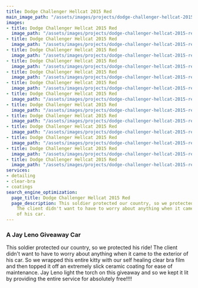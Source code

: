 ```yaml
---
title: Dodge Challenger Hellcat 2015 Red
main_image_path: "/assets/images/projects/dodge-challenger-hellcat-2015-red-jay-leno-giveaway-car/IMG_0320.jpg"
images:
- title: Dodge Challenger Hellcat 2015 Red
  image_path: "/assets/images/projects/dodge-challenger-hellcat-2015-red-jay-leno-giveaway-car/IMG_0300.jpg"
- title: Dodge Challenger Hellcat 2015 Red
  image_path: "/assets/images/projects/dodge-challenger-hellcat-2015-red-jay-leno-giveaway-car/IMG_0321.jpg"
- title: Dodge Challenger Hellcat 2015 Red
  image_path: "/assets/images/projects/dodge-challenger-hellcat-2015-red-jay-leno-giveaway-car/IMG_0322.jpg"
- title: Dodge Challenger Hellcat 2015 Red
  image_path: "/assets/images/projects/dodge-challenger-hellcat-2015-red-jay-leno-giveaway-car/IMG_0324.jpg"
- title: Dodge Challenger Hellcat 2015 Red
  image_path: "/assets/images/projects/dodge-challenger-hellcat-2015-red-jay-leno-giveaway-car/IMG_0342.jpg"
- title: Dodge Challenger Hellcat 2015 Red
  image_path: "/assets/images/projects/dodge-challenger-hellcat-2015-red-jay-leno-giveaway-car/IMG_0343.jpg"
- title: Dodge Challenger Hellcat 2015 Red
  image_path: "/assets/images/projects/dodge-challenger-hellcat-2015-red-jay-leno-giveaway-car/IMG_0344.jpg"
- title: Dodge Challenger Hellcat 2015 Red
  image_path: "/assets/images/projects/dodge-challenger-hellcat-2015-red-jay-leno-giveaway-car/IMG_0345.jpg"
- title: Dodge Challenger Hellcat 2015 Red
  image_path: "/assets/images/projects/dodge-challenger-hellcat-2015-red-jay-leno-giveaway-car/IMG_0346.jpg"
- title: Dodge Challenger Hellcat 2015 Red
  image_path: "/assets/images/projects/dodge-challenger-hellcat-2015-red-jay-leno-giveaway-car/IMG_0348.jpg"
- title: Dodge Challenger Hellcat 2015 Red
  image_path: "/assets/images/projects/dodge-challenger-hellcat-2015-red-jay-leno-giveaway-car/IMG_0349.jpg"
- title: Dodge Challenger Hellcat 2015 Red
  image_path: "/assets/images/projects/dodge-challenger-hellcat-2015-red-jay-leno-giveaway-car/IMG_0350.jpg"
- title: Dodge Challenger Hellcat 2015 Red
  image_path: "/assets/images/projects/dodge-challenger-hellcat-2015-red-jay-leno-giveaway-car/IMG_1574.jpg"
services:
- detailing
- clear-bra
- coatings
search_engine_optimization:
  page_title: Dodge Challenger Hellcat 2015 Red
  page_description: This soldier protected our country, so we protected his ride!
    The client didn't want to have to worry about anything when it came to the exterior
    of his car.
---
```


### A Jay Leno Giveaway Car
This soldier protected our country, so we protected his ride! The client didn't want to have to worry about anything when it came to the exterior of his car. So we wrapped this entire kitty with our self healing clear bra film and then topped it off an extremely slick ceramic coating for ease of maintenance. Jay Leno light the torch on this giveaway and so we kept it lit by providing the entire service for absolutely free!!!!
